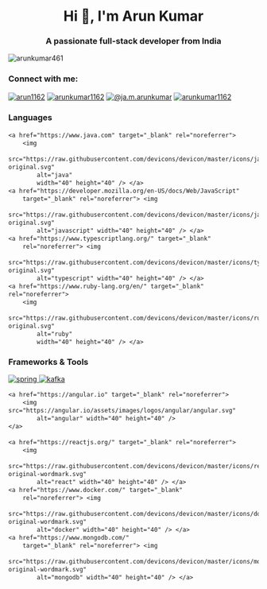 <h1 align="center">Hi 👋, I'm Arun Kumar</h1>
<h3 align="center">A passionate full-stack developer from India</h3>

<p align="left"> <img
        src="https://komarev.com/ghpvc/?username=arunkumar461&label=Profile%20views&color=0e75b6&style=flat"
        alt="arunkumar461" /> </p>

<h3 align="left">Connect with me:</h3>
<p align="left">
    <a href="https://twitter.com/arun1162" target="blank"><img align="center"
            src="https://raw.githubusercontent.com/rahuldkjain/github-profile-readme-generator/master/src/images/icons/Social/twitter.svg"
            alt="arun1162" height="30" width="40" /></a>
    <a href="https://linkedin.com/in/arunkumar1162" target="blank"><img
            align="center"
            src="https://raw.githubusercontent.com/rahuldkjain/github-profile-readme-generator/master/src/images/icons/Social/linked-in-alt.svg"
            alt="arunkumar1162" height="30" width="40" /></a>
    <a href="https://medium.com/@ja.m.arunkumar" target="blank"><img
            align="center"
            src="https://raw.githubusercontent.com/rahuldkjain/github-profile-readme-generator/master/src/images/icons/Social/medium.svg"
            alt="@ja.m.arunkumar" height="30" width="40" /></a>
    <a href="https://www.leetcode.com/arunkumar1162" target="blank"><img
            align="center"
            src="https://raw.githubusercontent.com/rahuldkjain/github-profile-readme-generator/master/src/images/icons/Social/leet-code.svg"
            alt="arunkumar1162" height="30" width="40" /></a>
</p>

<h3 align="left">Languages</h3>
<p align="left">

    <a href="https://www.java.com" target="_blank" rel="noreferrer">
        <img
            src="https://raw.githubusercontent.com/devicons/devicon/master/icons/java/java-original.svg"
            alt="java"
            width="40" height="40" /> </a>
    <a href="https://developer.mozilla.org/en-US/docs/Web/JavaScript"
        target="_blank" rel="noreferrer"> <img
            src="https://raw.githubusercontent.com/devicons/devicon/master/icons/javascript/javascript-original.svg"
            alt="javascript" width="40" height="40" /> </a>
    <a href="https://www.typescriptlang.org/" target="_blank"
        rel="noreferrer"> <img
            src="https://raw.githubusercontent.com/devicons/devicon/master/icons/typescript/typescript-original.svg"
            alt="typescript" width="40" height="40" /> </a>
    <a href="https://www.ruby-lang.org/en/" target="_blank" rel="noreferrer">
        <img
            src="https://raw.githubusercontent.com/devicons/devicon/master/icons/ruby/ruby-original.svg"
            alt="ruby"
            width="40" height="40" /> </a>

</p>

<h3 align="left">Frameworks & Tools</h3>
<p align="left">
    <a href="https://spring.io/"
        target="_blank" rel="noreferrer"> <img
            src="https://www.vectorlogo.zone/logos/springio/springio-icon.svg"
            alt="spring" width="40" height="40" />
    </a>
    <a href="https://kafka.apache.org/" target="_blank"
        rel="noreferrer"> <img
            src="https://www.vectorlogo.zone/logos/apache_kafka/apache_kafka-icon.svg"
            alt="kafka"
            width="40" height="40" /> </a>

    <a href="https://angular.io" target="_blank" rel="noreferrer">
        <img src="https://angular.io/assets/images/logos/angular/angular.svg"
            alt="angular" width="40" height="40" />
    </a>

    <a href="https://reactjs.org/" target="_blank" rel="noreferrer">
        <img
            src="https://raw.githubusercontent.com/devicons/devicon/master/icons/react/react-original-wordmark.svg"
            alt="react" width="40" height="40" /> </a>
    <a href="https://www.docker.com/" target="_blank"
        rel="noreferrer"> <img
            src="https://raw.githubusercontent.com/devicons/devicon/master/icons/docker/docker-original-wordmark.svg"
            alt="docker" width="40" height="40" /> </a>
    <a href="https://www.mongodb.com/"
        target="_blank" rel="noreferrer"> <img
            src="https://raw.githubusercontent.com/devicons/devicon/master/icons/mongodb/mongodb-original-wordmark.svg"
            alt="mongodb" width="40" height="40" /> </a>
</p>
